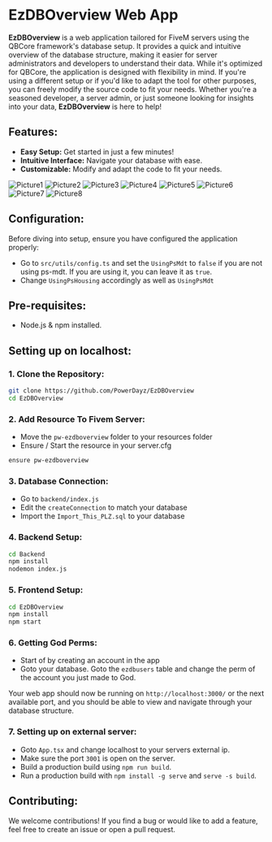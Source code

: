 # **EzDBOverview Web App**

**EzDBOverview** is a web application tailored for FiveM servers using the QBCore framework's database setup. It provides a quick and intuitive overview of the database structure, making it easier for server administrators and developers to understand their data. While it's optimized for QBCore, the application is designed with flexibility in mind. If you're using a different setup or if you'd like to adapt the tool for other purposes, you can freely modify the source code to fit your needs. Whether you're a seasoned developer, a server admin, or just someone looking for insights into your data, **EzDBOverview** is here to help!

## **Features**:

- **Easy Setup:** Get started in just a few minutes!
- **Intuitive Interface:** Navigate your database with ease.
- **Customizable:** Modify and adapt the code to fit your needs.

![Picture1](https://github.com/PowerDayz/EzDBOverview/assets/50378849/7462eef7-6432-4923-a525-bc89bbbbdb8d)
![Picture2](https://github.com/PowerDayz/EzDBOverview/assets/50378849/64cb7566-60ea-4a5d-b229-403d4c7a835a)
![Picture3](https://github.com/PowerDayz/EzDBOverview/assets/50378849/47b08fe9-5271-4552-b099-bf47d138da86)
![Picture4](https://github.com/PowerDayz/EzDBOverview/assets/50378849/5cc37780-d644-4aab-9683-3e7bc960de7a)
![Picture5](https://github.com/PowerDayz/EzDBOverview/assets/50378849/7b1c3c69-eeda-492e-b775-31df9e9bafe4)
![Picture6](https://github.com/PowerDayz/EzDBOverview/assets/50378849/49253f61-d88b-4ba5-9ff0-ca1eb1e97719)
![Picture7](https://github.com/PowerDayz/EzDBOverview/assets/50378849/f0a14ce0-313d-41b3-95c3-a9b12d5015f5)
![Picture8](https://github.com/PowerDayz/EzDBOverview/assets/50378849/7a84e4ee-c106-44cc-868a-dc248e075fa4)

## **Configuration**:

Before diving into setup, ensure you have configured the application properly:
- Go to `src/utils/config.ts` and set the `UsingPsMdt` to `false` if you are not using ps-mdt. If you are using it, you can leave it as `true`.
- Change `UsingPsHousing` accordingly as well as `UsingPsMdt`

## **Pre-requisites**:

- Node.js & npm installed.

## **Setting up on localhost**:

### **1. Clone the Repository**:

```bash
git clone https://github.com/PowerDayz/EzDBOverview
cd EzDBOverview
```

### 2. Add Resource To Fivem Server:

- Move the `pw-ezdboverview` folder to your resources folder
- Ensure / Start the resource in your server.cfg
```bash
ensure pw-ezdboverview
```

### **3. Database Connection**:

- Go to `backend/index.js`
- Edit the `createConnection` to match your database
- Import the `Import_This_PLZ.sql` to your database

### **4. Backend Setup**:

```bash
cd Backend
npm install
nodemon index.js
```

### **5. Frontend Setup**:

```bash
cd EzDBOverview
npm install
npm start
```

### **6. Getting God Perms**:

- Start of by creating an account in the app
- Goto your database. Goto the `ezdbusers` table and change the perm of the account you just made to God.

Your web app should now be running on `http://localhost:3000/` or the next available port, and you should be able to view and navigate through your database structure.

### **7. Setting up on external server**:

- Goto `App.tsx` and change localhost to your servers external ip.
- Make sure the port `3001` is open on the server.
- Build a production build using `npm run build`.
- Run a production build with `npm install -g serve` and `serve -s build`.

## **Contributing**:

We welcome contributions! If you find a bug or would like to add a feature, feel free to create an issue or open a pull request.
